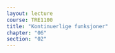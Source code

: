 ```yaml
---
layout: lecture
course: TRE1100
title: "Kontinuerlige funksjoner"
chapter: "06"
section: "02"
---
```

